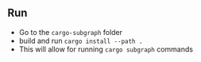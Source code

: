 ## Run

- Go to the `cargo-subgraph` folder
- build and run `cargo install --path .`
- This will allow for running `cargo subgraph` commands
